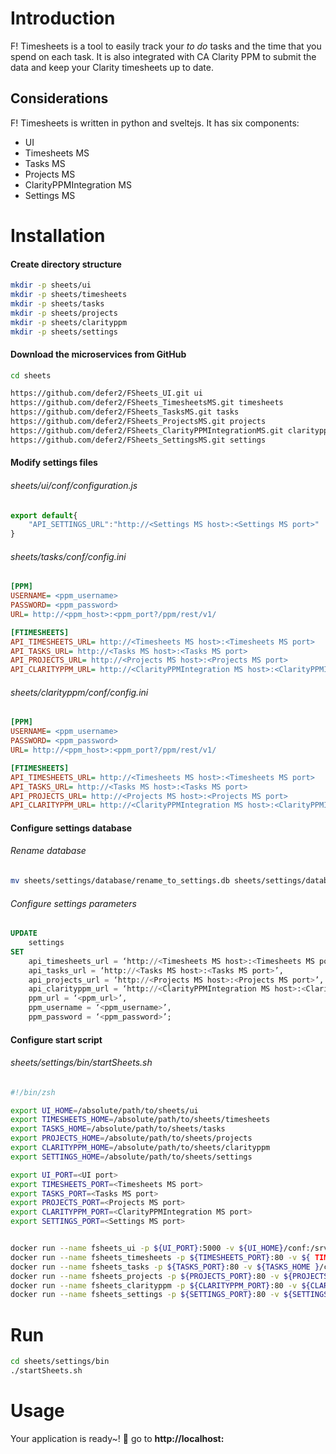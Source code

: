 # Introduction

F! Timesheets is a tool to easily track your *to do* tasks and the time that you spend on each task. It is also integrated with CA Clarity PPM to submit the data and keep your Clarity timesheets up to date.

## Considerations

F! Timesheets is written in python and sveltejs. It has six components:

- UI
- Timesheets MS
- Tasks MS
- Projects MS
- ClarityPPMIntegration MS
- Settings MS

# Installation


#### Create directory structure
```bash
mkdir -p sheets/ui
mkdir -p sheets/timesheets
mkdir -p sheets/tasks
mkdir -p sheets/projects
mkdir -p sheets/clarityppm
mkdir -p sheets/settings
```
#### Download the microservices from GitHub

```bash
cd sheets

https://github.com/defer2/FSheets_UI.git ui
https://github.com/defer2/FSheets_TimesheetsMS.git timesheets
https://github.com/defer2/FSheets_TasksMS.git tasks
https://github.com/defer2/FSheets_ProjectsMS.git projects
https://github.com/defer2/FSheets_ClarityPPMIntegrationMS.git clarityppm
https://github.com/defer2/FSheets_SettingsMS.git settings
```

#### Modify settings files
###### sheets/ui/conf/configuration.js
```javascript
export default{
	"API_SETTINGS_URL":"http://<Settings MS host>:<Settings MS port>"
}
```

###### sheets/tasks/conf/config.ini
```ini
[PPM]
USERNAME= <ppm_username>
PASSWORD= <ppm_password>
URL= http://<ppm_host>:<ppm_port?/ppm/rest/v1/

[FTIMESHEETS]
API_TIMESHEETS_URL= http://<Timesheets MS host>:<Timesheets MS port>
API_TASKS_URL= http://<Tasks MS host>:<Tasks MS port>
API_PROJECTS_URL= http://<Projects MS host>:<Projects MS port>
API_CLARITYPPM_URL= http://<ClarityPPMIntegration MS host>:<ClarityPPMIntegration MS port>
```

###### sheets/clarityppm/conf/config.ini
```ini
[PPM]
USERNAME= <ppm_username>
PASSWORD= <ppm_password>
URL= http://<ppm_host>:<ppm_port?/ppm/rest/v1/

[FTIMESHEETS]
API_TIMESHEETS_URL= http://<Timesheets MS host>:<Timesheets MS port>
API_TASKS_URL= http://<Tasks MS host>:<Tasks MS port>
API_PROJECTS_URL= http://<Projects MS host>:<Projects MS port>
API_CLARITYPPM_URL= http://<ClarityPPMIntegration MS host>:<ClarityPPMIntegration MS port>
```

#### Configure settings database
###### Rename database
```bash
mv sheets/settings/database/rename_to_settings.db sheets/settings/database/settings.db
```

###### Configure settings parameters
```sql
UPDATE 
	settings
SET
	api_timesheets_url = ‘http://<Timesheets MS host>:<Timesheets MS port>’ ,
	api_tasks_url = ‘http://<Tasks MS host>:<Tasks MS port>’,
	api_projects_url = ‘http://<Projects MS host>:<Projects MS port>’,
	api_clarityppm_url = ‘http://<ClarityPPMIntegration MS host>:<ClarityPPMIntegration MS port>’,
	ppm_url = ‘<ppm_url>’,
	ppm_username = ‘<ppm_username>’,
	ppm_password = ‘<ppm_password>’;
```

#### Configure start script

###### sheets/settings/bin/startSheets.sh
```bash
#!/bin/zsh

export UI_HOME=/absolute/path/to/sheets/ui
export TIMESHEETS_HOME=/absolute/path/to/sheets/timesheets
export TASKS_HOME=/absolute/path/to/sheets/tasks
export PROJECTS_HOME=/absolute/path/to/sheets/projects
export CLARITYPPM_HOME=/absolute/path/to/sheets/clarityppm
export SETTINGS_HOME=/absolute/path/to/sheets/settings

export UI_PORT=<UI port>
export TIMESHEETS_PORT=<Timesheets MS port>
export TASKS_PORT=<Tasks MS port>
export PROJECTS_PORT=<Projects MS port>
export CLARITYPPM_PORT=<ClarityPPMIntegration MS port>
export SETTINGS_PORT=<Settings MS port>


docker run --name fsheets_ui -p ${UI_PORT}:5000 -v ${UI_HOME}/conf:/srv/fsheets_ui/conf -d fernandod/fsheets_ui
docker run --name fsheets_timesheets -p ${TIMESHEETS_PORT}:80 -v ${ TIMESHEETS_HOME }/database:/srv/flask_app/database -d fernandod/fsheets_timesheets
docker run --name fsheets_tasks -p ${TASKS_PORT}:80 -v ${TASKS_HOME }/conf:/srv/flash_app/conf -v ${TASKS_HOME}/database:/srv/flask_app/database -d fernandod/fsheets_tasks
docker run --name fsheets_projects -p ${PROJECTS_PORT}:80 -v ${PROJECTS_HOME }/database:/srv/flask_app/database -d fernandod/fsheets_projects
docker run --name fsheets_clarityppm -p ${CLARITYPPM_PORT}:80 -v ${CLARITYPPM_HOME}/conf:/srv/flash_app/conf -d fernandod/fsheets_clarityppm
docker run --name fsheets_settings -p ${SETTINGS_PORT}:80 -v ${SETTINGS_HOME}/database:/srv/flask_app/database -d fsheets_settings
```

# Run
```bash
cd sheets/settings/bin
./startSheets.sh
```

# Usage

Your application is ready~! 🚀 go to **http://localhost:<UI PORT>**
